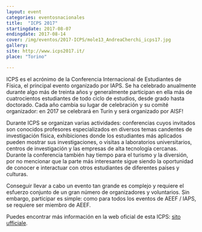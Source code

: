 ```yaml
---
layout: event
categories: eventosnacionales
title:  "ICPS 2017"
startingdate: 2017-08-07
endingdate: 2017-08-14
cover: /img/eventos/2017-ICPS/mole13_AndreaCherchi_icps17.jpg
gallery: 
site: http://www.icps2017.it/
place: "Torino"

---
```


ICPS es el acrónimo de la Conferencia Internacional de Estudiantes de Física, el principal evento organizado por IAPS. Se ha celebrado anualmente durante algo más de treinta años y generalmente participan en ella más de cuatrocientos estudiantes de todo ciclo de estudios, desde grado hasta doctorado. Cada año cambia su lugar de celebración y su comité organizador: en 2017 se celebrará en Turín y será organizado por AISF!

Durante ICPS se organizan varias actividades: conferencias cuyos invitados son conocidos profesores especializados en diversos temas candentes de investigación física, exhibiciones donde los estudiantes más aplicados pueden mostrar sus investigaciones, o visitas a laboratorios universitarios, centros de investigación y las empresas de alta tecnología cercanas. Durante la conferencia también hay tiempo para el turismo y la diversión, por no mencionar que la parte más interesante sigue siendo la oportunidad de conocer e interactuar con otros estudiantes de diferentes países y culturas.

Conseguir llevar a cabo un evento tan grande es complejo y requiere el esfuerzo conjunto de un gran número de organizadores y voluntarios. Sin embargo, participar es simple: como para todos los eventos de AEEF / IAPS, se requiere ser miembro de AEEF.

Puedes encontrar más información en la web oficial de esta ICPS: [sito ufficiale](http://www.icps2017.it).
